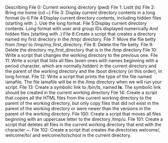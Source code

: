 Describing
File 0: Current working directory (pwd)
File 1: Listit (ls)
File 2: Bring me home (cd ~)
File 3: Display current directory contents in a long format (ls-l)
File 4:Display current directory contents, including hidden files (starting with .). Use the long format.
File 5:Display current directory contents. Long format with user and group IDs displayed numerically And hidden files (starting with .)
File 6:Create a script that creates a directory named my first directory in the /tmp/ directory.
File 7: Move the file betty from /tmp/ to /tmp/my_first_directory.
File 8: Delete the file betty.
File 9: Delete the directory my_first_directory that is in the /tmp directory
File 10: Write a script that changes the working directory to the previous one.
File 11: Write a script that lists all files (even ones with names beginning with a period character, which are normally hidden) in the current directory and the parent of the working directory and the /boot directory (in this order), in long format.
File 12: Write a script that prints the type of the file named iamafile. The file iamafile will be in the /tmp directory when we will run your script.
File 13: Create a symbolic link to /bin/ls, named __ls__. The symbolic link should be created in the current working directory
File 14: Create a script that copies all the HTML files from the current working directory to the parent of the working directory, but only copy files that did not exist in the parent of the working directory or were newer than the versions in the parent of the working directory.
File 100: Create a script that moves all files beginning with an uppercase letter to the directory /tmp/u.
File 101: Create a script that deletes all files in the current working directory that end with the character ~.
File 102: Create a script that creates the directories welcome/, welcome/to/ and welcome/to/school in the current directory.

